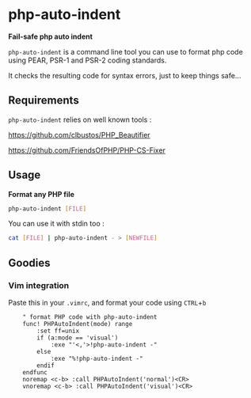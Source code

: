 # php-auto-indent

**Fail-safe php auto indent**

`php-auto-indent` is a command line tool you can use to format php code using PEAR, PSR-1 and PSR-2 coding standards.

It checks the resulting code for syntax errors, just to keep things safe...

## Requirements

`php-auto-indent` relies on well known tools :

https://github.com/clbustos/PHP_Beautifier

https://github.com/FriendsOfPHP/PHP-CS-Fixer

## Usage

**Format any PHP file**

```bash
php-auto-indent [FILE]
```

You can use it with stdin too : 
```bash
cat [FILE] | php-auto-indent - > [NEWFILE]
```


## Goodies

### Vim integration

Paste this in your `.vimrc`, and format your code using `CTRL`+`b`

```vim
    " format PHP code with php-auto-indent
    func! PHPAutoIndent(mode) range
        :set ff=unix
        if (a:mode == 'visual')
            :exe "'<,'>!php-auto-indent -"
        else
            :exe "%!php-auto-indent -"
        endif
    endfunc
    noremap <c-b> :call PHPAutoIndent('normal')<CR>
    vnoremap <c-b> :call PHPAutoIndent('visual')<CR>
```
